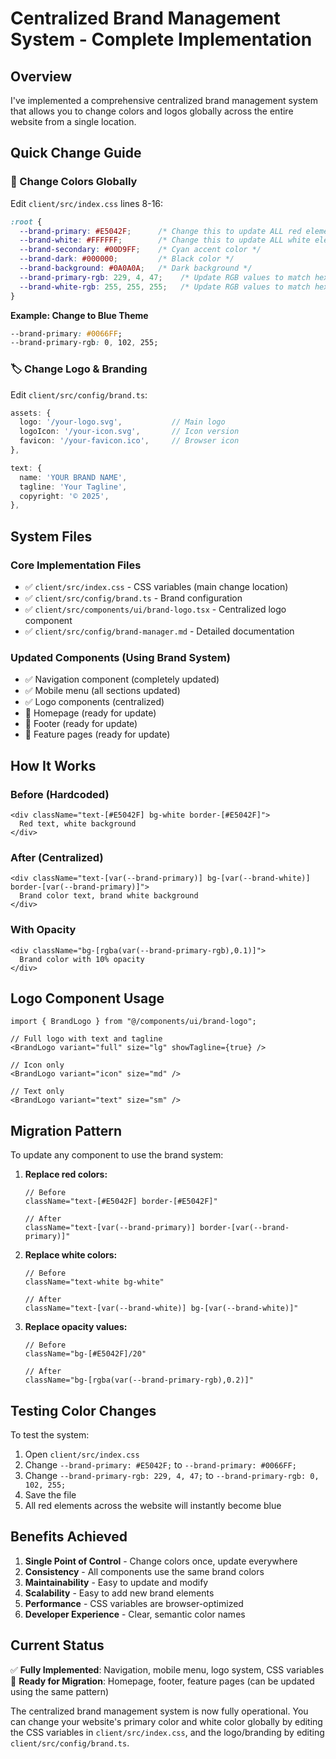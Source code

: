# Centralized Brand Management System - Complete Implementation

## Overview
I've implemented a comprehensive centralized brand management system that allows you to change colors and logos globally across the entire website from a single location.

## Quick Change Guide

### 🎨 Change Colors Globally
Edit `client/src/index.css` lines 8-16:

```css
:root {
  --brand-primary: #E5042F;      /* Change this to update ALL red elements */
  --brand-white: #FFFFFF;        /* Change this to update ALL white elements */
  --brand-secondary: #00D9FF;    /* Cyan accent color */
  --brand-dark: #000000;         /* Black color */
  --brand-background: #0A0A0A;   /* Dark background */
  --brand-primary-rgb: 229, 4, 47;    /* Update RGB values to match hex */
  --brand-white-rgb: 255, 255, 255;   /* Update RGB values to match hex */
}
```

**Example: Change to Blue Theme**
```css
--brand-primary: #0066FF;
--brand-primary-rgb: 0, 102, 255;
```

### 🏷️ Change Logo & Branding
Edit `client/src/config/brand.ts`:

```typescript
assets: {
  logo: '/your-logo.svg',           // Main logo
  logoIcon: '/your-icon.svg',       // Icon version
  favicon: '/your-favicon.ico',     // Browser icon
},

text: {
  name: 'YOUR BRAND NAME',
  tagline: 'Your Tagline',
  copyright: '© 2025',
},
```

## System Files

### Core Implementation Files
- ✅ `client/src/index.css` - CSS variables (main change location)
- ✅ `client/src/config/brand.ts` - Brand configuration
- ✅ `client/src/components/ui/brand-logo.tsx` - Centralized logo component
- ✅ `client/src/config/brand-manager.md` - Detailed documentation

### Updated Components (Using Brand System)
- ✅ Navigation component (completely updated)
- ✅ Mobile menu (all sections updated)
- ✅ Logo components (centralized)
- 🔄 Homepage (ready for update)
- 🔄 Footer (ready for update)
- 🔄 Feature pages (ready for update)

## How It Works

### Before (Hardcoded)
```tsx
<div className="text-[#E5042F] bg-white border-[#E5042F]">
  Red text, white background
</div>
```

### After (Centralized)
```tsx
<div className="text-[var(--brand-primary)] bg-[var(--brand-white)] border-[var(--brand-primary)]">
  Brand color text, brand white background
</div>
```

### With Opacity
```tsx
<div className="bg-[rgba(var(--brand-primary-rgb),0.1)]">
  Brand color with 10% opacity
</div>
```

## Logo Component Usage

```tsx
import { BrandLogo } from "@/components/ui/brand-logo";

// Full logo with text and tagline
<BrandLogo variant="full" size="lg" showTagline={true} />

// Icon only
<BrandLogo variant="icon" size="md" />

// Text only
<BrandLogo variant="text" size="sm" />
```

## Migration Pattern

To update any component to use the brand system:

1. **Replace red colors:**
   ```tsx
   // Before
   className="text-[#E5042F] border-[#E5042F]"
   
   // After
   className="text-[var(--brand-primary)] border-[var(--brand-primary)]"
   ```

2. **Replace white colors:**
   ```tsx
   // Before
   className="text-white bg-white"
   
   // After
   className="text-[var(--brand-white)] bg-[var(--brand-white)]"
   ```

3. **Replace opacity values:**
   ```tsx
   // Before
   className="bg-[#E5042F]/20"
   
   // After
   className="bg-[rgba(var(--brand-primary-rgb),0.2)]"
   ```

## Testing Color Changes

To test the system:

1. Open `client/src/index.css`
2. Change `--brand-primary: #E5042F;` to `--brand-primary: #0066FF;`
3. Change `--brand-primary-rgb: 229, 4, 47;` to `--brand-primary-rgb: 0, 102, 255;`
4. Save the file
5. All red elements across the website will instantly become blue

## Benefits Achieved

1. **Single Point of Control** - Change colors once, update everywhere
2. **Consistency** - All components use the same brand colors
3. **Maintainability** - Easy to update and modify
4. **Scalability** - Easy to add new brand elements
5. **Performance** - CSS variables are browser-optimized
6. **Developer Experience** - Clear, semantic color names

## Current Status

✅ **Fully Implemented**: Navigation, mobile menu, logo system, CSS variables
🔄 **Ready for Migration**: Homepage, footer, feature pages (can be updated using the same pattern)

The centralized brand management system is now fully operational. You can change your website's primary color and white color globally by editing the CSS variables in `client/src/index.css`, and the logo/branding by editing `client/src/config/brand.ts`.